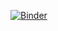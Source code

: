 [![Binder](https://mybinder.org/badge_logo.svg)](https://mybinder.org/v2/gh/sprabhakar2006/PQ2/master)
